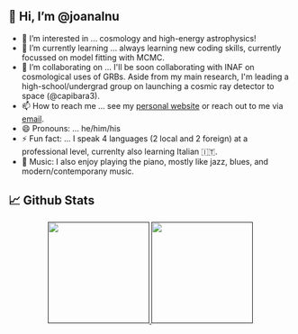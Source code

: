 👋 Hi, I’m @joanalnu
---

- 👀 I’m interested in ... cosmology and high-energy astrophysics!
- 🌱 I’m currently learning ... always learning new coding skills, currently focussed on model fitting with MCMC.
- 💞️ I’m collaborating on ... I'll be soon collaborating with INAF on cosmological uses of GRBs. Aside from my main research, I'm leading a high-school/undergrad group on launching a cosmic ray detector to space (@capibara3).
- 📫 How to reach me ... see my [personal website](https://joanalnu.github.io/) or reach out to me via [email](https://joanalnu.github.io/contact).
- 😄 Pronouns: ... he/him/his
- ⚡ Fun fact: ... I speak 4 languages (2 local and 2 foreign) at a professional level, currenlty also learning Italian 🇮🇹.
- 🎹 Music: I also enjoy playing the piano, mostly like jazz, blues, and modern/contemporany music.


## 📈 Github Stats
<p align="center">
<a href="">
  <img height="180em" src="https://github-readme-stats-eight-theta.vercel.app/api?username=joanalnu&show_icons=true&theme=midnight-purple&include_all_commits=true&count_private=true"/>
  <img height="180em" src="https://github-readme-stats-eight-theta.vercel.app/api/top-langs/?username=joanalnu&layout=compact&langs_count=8&theme=midnight-purple"/>
</a>
</p>

<!--## 🧑‍🚀 Open Source Projects
<table>
  <thead align="center">
    <tr>
      <td><b>💻 Projects</b></td>
      <td><b>🌟 Stars</b></td>
      <td><b>🍴 Forks</b></td>
      <td><b>🐛 Issues</b></td>
      <td><b>🔔 Pull Requests</b></td>
      <td><b>👨‍💻 Language</b></td>
    </tr>
  </thead>
  <tbody>
    <tr>
      <td><a href="https://github.com/joanalnu/gen10"><b>GEN10</b></a></td>
      <td><img alt="Stars" src="https://img.shields.io/github/stars/joanalnu/gen10?style=flat&labelColor=343b41"/></td>
      <td><img alt="Forks" src="https://img.shields.io/github/forks/joanalnu/gen10?style=flat&labelColor=343b41"/></td>
      <td><img alt="Issues" src="https://img.shields.io/github/issues/joanalnu/gen10?style=flat"/></td>
      <td><img alt="Pull Requests" src="https://img.shields.io/github/issues-pr/joanalnu/gen10?style=flat"/></td>
      <td><img alt="Language" src="https://img.shields.io/github/languages/top/joanalnu/gen10?style=flat-square"/></td>
    </tr>
    <td><a href="https://github.com/joanalnu/TdM"><b>TdM</b></a></td>
      <td><img alt="Stars" src="https://img.shields.io/github/stars/joanalnu/TdM?style=flat&labelColor=343b41"/></td>
      <td><img alt="Forks" src="https://img.shields.io/github/forks/joanalnu/TdM?style=flat&labelColor=343b41"/></td>
      <td><img alt="Issues" src="https://img.shields.io/github/issues/joanalnu/TdM?style=flat"/></td>
      <td><img alt="Pull Requests" src="https://img.shields.io/github/issues-pr/joanalnu/TdM?style=flat"/></td>
      <td><img alt="Language" src="https://img.shields.io/github/languages/top/joanalnu/TdM?style=flat-square"/></td>
    </tr>
    <tr>
      <td>No projects available</td>
      <td>0</td>
      <td>0</td>
      <td>0</td>
      <td>0</td>
      <td>N/A</td>
    </tr>
  </tbody>
</table>-->


<!---
joanalnu/joanalnu is a ✨ special ✨ repository because its `README.md` (this file) appears on your GitHub profile.
You can click the Preview link to take a look at your changes.
--->
